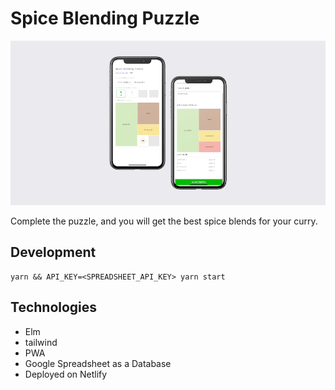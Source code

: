 # Spice Blending Puzzle

![screenshot](./images/spiceblending.png)

Complete the puzzle, and you will get the best spice blends for your curry.

## Development

```
yarn && API_KEY=<SPREADSHEET_API_KEY> yarn start
```

## Technologies

- Elm
- tailwind
- PWA
- Google Spreadsheet as a Database
- Deployed on Netlify
